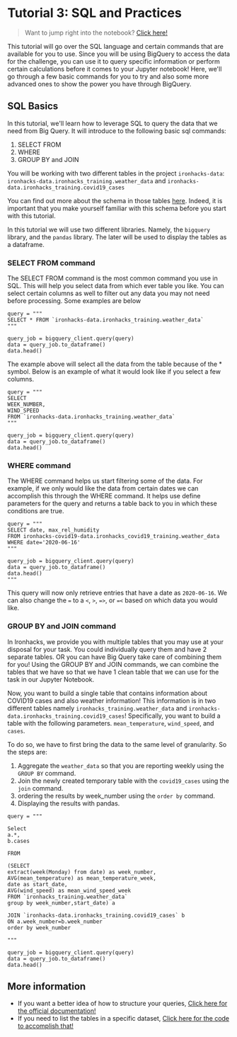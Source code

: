 # Tutorial 3: SQL and Practices

> Want to jump right into the notebook? [Click here!](https://ironhacks.com/notebook-viewer?path=https://raw.githubusercontent.com/ironhacks/Tutorials-COVID-19/master/tutorials-fall-2022/python/tutorial-3-sql.ipynb)

This tutorial will go over the SQL language and certain commands that are available for you to use. Since you will be using BigQuery to access the data for the challenge, you can use it to query specific information or perform certain calculations before it comes to your Jupyter notebook! Here, we'll go through a few basic commands for you to try and also some more advanced ones to show the power you have through BigQuery.

## SQL Basics

In this tutorial, we'll learn how to leverage SQL to query the data that we need from Big Query. It will introduce to the following basic sql commands: 

1. SELECT FROM
2. WHERE
3. GROUP BY and JOIN

You will be working with two different tables in the project `ironhacks-data`: `ironhacks-data.ironhacks_training.weather_data` and `ironhacks-data.ironhacks_training.covid19_cases`

You can find out more about the schema in those tables [here](https://docs.google.com/spreadsheets/d/e/2PACX-1vRL-897BXh4BQFYMX4B06knO40emWSWC4Bug12QhXSE-wYZcqZZwLDPaLHb3AfOO0wEMSyKKTZaqtDn/pubhtml). Indeed, it is important that you make yourself familiar with this schema before you start with this tutorial.

In this tutorial we will use two different libraries. Namely, the `bigquery` library, and the `pandas` library. The later will be used to display the tables as a dataframe. 

### SELECT FROM command

The SELECT FROM command is the most common command you use in SQL. This will help you select data from which ever table you like. You can select certain columns as well to filter out any data you may not need before processing. Some examples are below

```
query = """
SELECT * FROM `ironhacks-data.ironhacks_training.weather_data`
"""

query_job = bigquery_client.query(query)
data = query_job.to_dataframe()
data.head()
```

The example above will select all the data from the table because of the * symbol. Below is an example of what it would look like if you select a few columns.
```
query = """
SELECT 
WEEK_NUMBER,
WIND_SPEED
FROM `ironhacks-data.ironhacks_training.weather_data`
"""

query_job = bigquery_client.query(query)
data = query_job.to_dataframe()
data.head()
```

### WHERE command

The WHERE command helps us start filtering some of the data. For example, if we only would like the data from certain dates we can accomplish this through the WHERE command. It helps use define parameters for the query and returns a table back to you in which these conditions are true.

```
query = """
SELECT date, max_rel_humidity
FROM ironhacks-covid19-data.ironhacks_covid19_training.weather_data
WHERE date='2020-06-16'
"""

query_job = bigquery_client.query(query)
data = query_job.to_dataframe()
data.head()
"""
```
This query will now only retrieve entries that have a date as `2020-06-16`. We can also change the `=` to a `<`, `>`, `=>`, or `=<` based on which data you would like.

### GROUP BY and JOIN command

In Ironhacks, we provide you with multiple tables that you may use at your disposal for your task. You could individually query them and have 2 separate tables. OR you can have Big Query take care of combining them for you! Using the GROUP BY and JOIN commands, we can combine the tables that we have so that we have 1 clean table that we can use for the task in our Jupyter Notebook.

Now, you want to build a single table that contains information about COVID19 cases and also weather information! This information is in two different tables namely `ironhacks_training.weather_data` and `ironhacks-data.ironhacks_training.covid19_cases`! Specifically, you want to build a table with the following parameters. `mean_temperature`, `wind_speed`, and `cases`.  

To do so, we have to first bring the data to the same level of granularity. So the steps are: 

1. Aggregate the `weather_data` so that you are reporting weekly using the `GROUP BY` command. 
2. Join the newly created temporary table with the `covid19_cases` using the `join` command.
3. ordering the results by week_number using the `order by` command. 
4. Displaying the results with pandas. 
```
query = """

Select 
a.*,
b.cases 

FROM 

(SELECT 
extract(week(Monday) from date) as week_number,
AVG(mean_temperature) as mean_temperature_week,
date as start_date,
AVG(wind_speed) as mean_wind_speed_week
FROM `ironhacks_training.weather_data`
group by week_number,start_date) a

JOIN `ironhacks-data.ironhacks_training.covid19_cases` b 
ON a.week_number=b.week_number
order by week_number

"""

query_job = bigquery_client.query(query)
data = query_job.to_dataframe()
data.head()
```

## More information
- If you want a better idea of how to structure your queries, [Click here for the official documentation!](https://cloud.google.com/bigquery/docs/reference/standard-sql/query-syntax)
- If you need to list the tables in a specific dataset, [Click here for the code to accomplish that!](https://cloud.google.com/bigquery/docs/samples/bigquery-list-tables#bigquery_list_tables-python)
